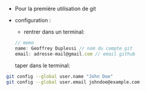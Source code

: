 - Pour la première utilisation de git 

- configuration : 
    - rentrer dans un terminal:
    ```js
    // memo 
    name: Geoffrey Duplessi // nom du compte git
    email: adresse-mail@gmail.com // email github
    ```
    taper dans le terminal: 

```bash
git config --global user.name "John Doe"
git config --global user.email johndoe@example.com
```